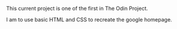 This current project is one of the first in The Odin Project.

I am to use basic HTML and CSS to recreate the google homepage.